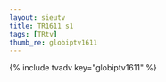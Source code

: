 ```yaml
--- 
layout: sieutv
title: TR1611 s1
tags: [TRtv]
thumb_re: globiptv1611
---
```

{% include tvadv key="globiptv1611" %} 
